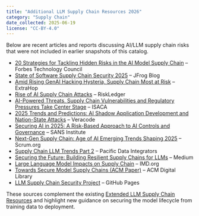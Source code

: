```yaml
---
title: "Additional LLM Supply Chain Resources 2026"
category: "Supply Chain"
date_collected: 2025-06-19
license: "CC-BY-4.0"
---
```


Below are recent articles and reports discussing AI/LLM supply chain risks that were not included in earlier snapshots of this catalog.

- [20 Strategies for Tackling Hidden Risks in the AI Model Supply Chain](https://www.forbes.com/councils/forbestechcouncil/2025/05/30/20-strategies-for-tackling-hidden-risks-in-the-ai-model-supply-chain/) – Forbes Technology Council
- [State of Software Supply Chain Security 2025](https://jfrog.com/blog/state-of-software-supply-chain-security-2025/) – JFrog Blog
- [Amid Rising GenAI Hacking Hysteria, Supply Chain Most at Risk](https://www.extrahop.com/blog/amid-rising-genai-hacking-hysteria-supply-chain-most-at-risk) – ExtraHop
- [Rise of AI Supply Chain Attacks](https://riskledger.com/resources/rise-of-ai-supply-chain-attacks) – RiskLedger
- [AI-Powered Threats, Supply Chain Vulnerabilities and Regulatory Pressures Take Center Stage](https://www.isaca.org/about-us/newsroom/press-releases/2025/ai-powered-threats-supply-chain-vulnerabilities-and-regulatory-pressures-take-center-stage) – ISACA
- [2025 Trends and Predictions: AI Shadow Application Development and Nation-State Attacks](https://www.veracode.com/blog/2025-trends-predictions-ai-shadow-application-development-and-nation-state-attacks/) – Veracode
- [Securing AI in 2025: A Risk-Based Approach to AI Controls and Governance](https://www.sans.org/blog/securing-ai-in-2025-a-risk-based-approach-to-ai-controls-and-governance/) – SANS Institute
- [Next-Gen Supply Chain: Age of AI Emerging Trends Shaping 2025](https://www.scrum.org/resources/nextgen-supply-chain-age-ai-emerging-trends-shaping-2025) – Scrum.org
- [Supply Chain LLM Trends Part 2](https://www.pacificdataintegrators.com/blogs/supply-chain-llm-trends-part-2) – Pacific Data Integrators
- [Securing the Future: Building Resilient Supply Chains for LLMs](https://mhaske-padmajeet.medium.com/securing-the-future-building-resilient-supply-chains-for-llms-792fe2df4c4b) – Medium
- [Large Language Model Impacts on Supply Chain](https://www.imd.org/ibyimd/supply-chain/large-language-model-impacts-on-supply-chain/) – IMD.org
- [Towards Secure Model Supply Chains (ACM Paper)](https://dl.acm.org/doi/abs/10.1145/3708531) – ACM Digital Library
- [LLM Supply Chain Security Project](https://llmsc.github.io/) – GitHub Pages

These sources complement the existing [Extended LLM Supply Chain Resources](extended-llm-supply-chain-resources.md) and highlight new guidance on securing the model lifecycle from training data to deployment.

